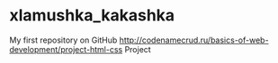 # xlamushka_kakashka
My first repository on GitHub
http://codenamecrud.ru/basics-of-web-development/project-html-css
Project

